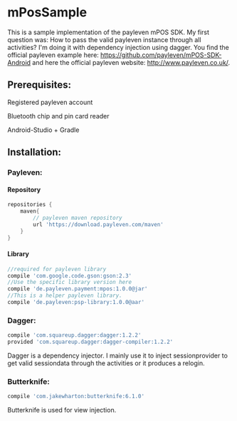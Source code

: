 # mPosSample
This is a sample implementation of the payleven mPOS SDK.
My first question was: How to pass the valid payleven instance through all activities?
I'm doing it with dependency injection using dagger.
You find the official payleven example here: https://github.com/payleven/mPOS-SDK-Android and here the official payleven website: http://www.payleven.co.uk/.

## Prerequisites: 
Registered payleven account

Bluetooth chip and pin card reader

Android-Studio + Gradle

## Installation:

### Payleven:

#### Repository
```groovy
repositories {
    maven{
        // payleven maven repository
        url 'https://download.payleven.com/maven'
    }
}
``` 
#### Library
``` groovy
//required for payleven library
compile 'com.google.code.gson:gson:2.3'
//Use the specific library version here
compile 'de.payleven.payment:mpos:1.0.0@jar'
//This is a helper payleven library.
compile 'de.payleven:psp-library:1.0.0@aar'
```

### Dagger:
``` groovy
compile 'com.squareup.dagger:dagger:1.2.2'
provided 'com.squareup.dagger:dagger-compiler:1.2.2'
``` 
Dagger is a dependency injector. I mainly use it to inject sessionprovider to get valid sessiondata through the activities or it produces a relogin.


### Butterknife:
``` groovy
compile 'com.jakewharton:butterknife:6.1.0'
```
Butterknife is used for view injection.

